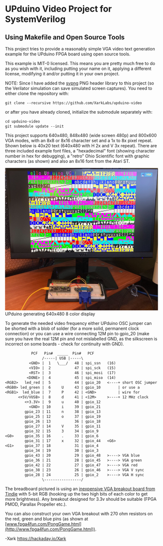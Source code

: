 # UPduino Video Project for SystemVerilog

## Using Makefile and Open Source Tools

This project tries to provide a reasonably simple VGA video text generation
example for the UPduino FPGA board using open source tools.

This example is MIT-0 licensed.  This means you are pretty much free to do as
you wish with it, including putting your name on it, applying a different
license, modifying it and/or putting it in your own project.

NOTE: Since I have added the [svpng](https://github.com/miloyip/svpng) PNG
header library to this project (so the Verilator simulation can save
simulated screen captures). You need to either clone the repository with:

```shell
git clone --recursive https://github.com/XarkLabs/upduino-video
```

or after you have already cloned, initialize the submodule separately with:

```shell
cd upduino-video
git submodule update --init
```

This project supports 640x480, 848x480 (wide screen 480p) and 800x600 VGA
modes, with an 8x8 or 8x16 character set and a 1x to 8x pixel repeat.
Shown below is 40x20 text (640x480 with H 2x and V 3x repeat).  There are three
included example font files, a "hexadecimal" font (showing character number
in hex for debugging), a "retro" Ohio Scientific font with graphic characters
(as shown) and also an 8x16 font from the Atari ST.

![UPduino generating 640x480 8 color display](pics/upduino_video_breadboard.jpg
"Picture of VGA monitor showing character set")
<br>UPduino generating 640x480 8 color display

To generate the needed video frequency either UPduino OSC jumper can be shorted
with a blob of solder (for a more solid, permanent clock connection) or you can
use a wire connecting 12M pin to gpio_20 (make sure you have the real 12M pin and
not mislabelled GND, as the silkscreen is incorrect on some boards - check for
 continuity with GND).

```plain-text
            PCF   Pin#  _____  Pin#   PCF
                 /-----| USB |-----\
           <GND> |  1   \___/   48 | spi_ssn   (16)
           <VIO> |  2           47 | spi_sck   (15)
           <RST> |  3           46 | spi_mosi  (17)
          <DONE> |  4           45 | spi_miso  (14)
<RGB2>   led_red |  5           44 | gpio_20   <----+ short OSC jumper
<RGB0> led_green |  6     U     43 | gpio_10        | or use a
<RGB1>  led_blue |  7     P     42 | <GND>          | wire for
      <+5V/VUSB> |  8     d     41 | <12M>     >----+ 12 MHz clock
         <+3.3V> |  9     u     40 | gpio_12
           <GND> | 10     i     39 | gpio_21
         gpio_23 | 11     n     38 | gpio_13
         gpio_25 | 12     o     37 | gpio_19
         gpio_26 | 13           36 | gpio_18
         gpio_27 | 14     V     35 | gpio_11
         gpio_32 | 15     3     34 | gpio_9
<G0>     gpio_35 | 16     .     33 | gpio_6
         gpio_31 | 17     x     32 | gpio_44   <G6>
<G1>     gpio_37 | 18           31 | gpio_4
         gpio_34 | 19           30 | gpio_3
         gpio_43 | 20           29 | gpio_48   >----> VGA blue
         gpio_36 | 21           28 | gpio_45   >----> VGA green
         gpio_42 | 22           27 | gpio_47   >----> VGA red
         gpio_38 | 23           26 | gpio_46   >----> VGA V sync
         gpio_28 | 24           25 | gpio_2    >----> VGA H sync
                 \-----------------/
```

The breadboard pictured is using an
[inexpensive VGA breakout board from Tindie](https://www.tindie.com/products/matzelectronics/vga-adapter-for-raspberry-pi-pico-esp32-etc/)
 with 5-bit RGB (hooking up the two high bits of each color to get more
brightness).  Any breakout designed for 3.3v should be suitable (FPGA PMOD,
Parallax Propeller etc.).

You can also construct your own VGA breakout with 270 ohm resistors on the red,
green and blue pins (as shown at
[www.fpga4fun.com/PongGame.html](http://www.fpga4fun.com/PongGame.html)).

-Xark <https://hackaday.io/Xark>
